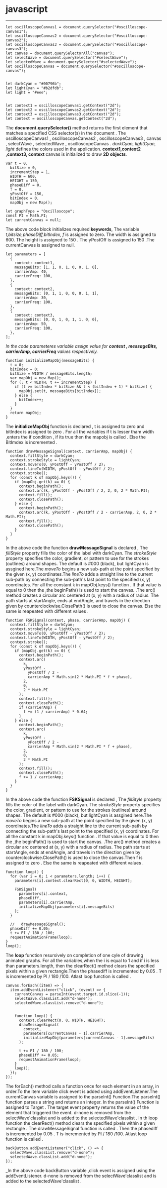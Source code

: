 # javascript
---
```
let oscilloscopeCanvas1 = document.querySelector("#oscilloscope-canvas1");
let oscilloscopeCanvas2 = document.querySelector("#oscilloscope-canvas2");
let oscilloscopeCanvas3 = document.querySelector("#oscilloscope-canvas3");
let canvas = document.querySelectorAll("canvas");
let selectWave = document.querySelector("#selectWave");
let selectedWave = document.querySelector("#selectedWave");
let oscilloscopeCanvas = document.querySelector("#oscilloscope-canvas");


let darkCyan = "#00796b";
let lightCyan = "#b2dfdb";
let light = "#eee";


let context1 = oscilloscopeCanvas1.getContext("2d");
let context2 = oscilloscopeCanvas2.getContext("2d");
let context3 = oscilloscopeCanvas3.getContext("2d");
let context = oscilloscopeCanvas.getContext("2d");

```
The **document.querySelector()** method returns the first element that matches a specified CSS selector(s) in the document . The oscilloscopeCanvas1 , oscilloscopeCanvas2 , oscilloscopeCanvas3 , canvas , selectWave , selectedWave , oscilloscopeCanvas . *darkCyan, lightCyan, light* defines the colors used in the application. **context1,context2 ,context3, context** canvas is initialized to draw **2D objects**.

```
var t = 0,
  bitSize = 0,
  incrementStep = 1,
  WIDTH = 600,
  HEIGHT = 150,
  phaseDiff = 0,
  f = 0,
  yPostOff = 150,
  bitIndex = 0,
  mapObj = new Map();

let graphType = "Oscilloscope";
const PI = Math.PI;
let currentCanvas = null;
```
The above code block initializes required **keywords**, The variable *t,bitsize,phaseDiff,bitIndex, f* is assigned to zero. The width is assigned to 600. The height is assigned to 150 . The yPostOff is assigned to 150 .The currentCanvas  is assigned to null.

```
let parameters = [
  {
    context: context1,
    messageBits: [1, 1, 0, 1, 0, 0, 1, 0],
    carrierAmp: 40,
    carrierFreq: 100,
  },
  {
    context: context2,
    messageBits: [0, 1, 1, 0, 0, 0, 1, 1],
    carrierAmp: 30,
    carrierFreq: 100,
  },
  {
    context: context3,
    messageBits: [0, 0, 1, 0, 1, 1, 0, 0],
    carrierAmp: 50,
    carrierFreq: 100,
  },
];
```
_In the  code parameteres variable assign value for **context , messageBits,  carrierAmp, carrierFreq** values respectively._


```
function initializeMapObj(messageBits) {
  t = 0;
  bitIndex = 0;
  bitSize = WIDTH / messageBits.length;
  var mapObj = new Map();
  for (; t < WIDTH; t += incrementStep) {
    if (t >= bitIndex * bitSize && t < (bitIndex + 1) * bitSize) {
      mapObj.set(t, messageBits[bitIndex]);
    } else {
      bitIndex++;
    }
  }
  return mapObj;
}
```
The **initializeMapObj** function is declared , t is assigned to zero and bitIndex is assigned to zero . For all the variables if t is lesser tham width ,enters the if condition , if its true then the mapobj is called . Else the BitImdex is incremented .

```
function drawMessageSignal(context, carrierAmp, mapObj) {
  context.fillStyle = darkCyan;
  context.strokeStyle = lightCyan;
  context.moveTo(0, yPostOff - yPostOff / 2);
  context.lineTo(WIDTH, yPostOff - yPostOff / 2);
  context.stroke();
  for (const k of mapObj.keys()) {
    if (mapObj.get(k) == 0) {
      context.beginPath();
      context.arc(k, yPostOff - yPostOff / 2, 2, 0, 2 * Math.PI);
      context.fill();
      context.closePath();
    } else {
      context.beginPath();
      context.arc(k, yPostOff - yPostOff / 2 - carrierAmp, 2, 0, 2 * Math.PI);
      context.fill();
      context.closePath();
    }
  }
}
```
In the above code the function **drawMessageSignal** is declared , The *fillStyle* property fills the color of the label with darkCyan.
The *strokeStyle* property specifies the color, gradient, or pattern to use for the strokes (outlines) around shapes. The default is #000 (black), but lightCyan is assgined here.The *moveTo* begins a new sub-path at the point specified by the given (x, y) coordinates.The *lineTo* adds a straight line to the current sub-path by connecting the sub-path's last point to the specified (x, y) coordinates. For all the constant k in  mapObj.keys() function . If that value is equal to 0 then the ,the beginPath() is used to start the canvas. .The arc() method creates a circular arc centered at (x, y) with a radius of radius. The path starts at startAngle, ends at endAngle, and travels in the direction given by counterclockwise.ClosePath() is used to close the canvas. Else the same is reapeated with different values .

```
function FSKSignal(context, phase, carrierAmp, mapObj) {
  context.fillStyle = darkCyan;
  context.strokeStyle = lightCyan;
  context.moveTo(0, yPostOff - yPostOff / 2);
  context.lineTo(WIDTH, yPostOff - yPostOff / 2);
  context.stroke();
  for (const k of mapObj.keys()) {
    if (mapObj.get(k) == 0) {
      context.beginPath();
      context.arc(
        k,
        yPostOff -
          yPostOff / 2 -
          carrierAmp * Math.sin(2 * Math.PI * f + phase),
        2,
        0,
        2 * Math.PI
      );
      context.fill();
      context.closePath();
      if (carrierAmp) {
        f += (1 / carrierAmp) * 0.64;
      }
    } else {
      context.beginPath();
      context.arc(
        k,
        yPostOff -
          yPostOff / 2 -
          carrierAmp * Math.sin(2 * Math.PI * f + phase),
        2,
        0,
        2 * Math.PI
      );
      context.fill();
      context.closePath();
      f += 1 / carrierAmp;
    }
  }
}
```
In the above code the function **FSKSignal** is declared , The *fillStyle* property fills the color of the label with darkCyan.
The *strokeStyle* property specifies the color, gradient, or pattern to use for the strokes (outlines) around shapes. The default is #000 (black), but lightCyan is assgined here.The *moveTo* begins a new sub-path at the point specified by the given (x, y) coordinates.The *lineTo* adds a straight line to the current sub-path by connecting the sub-path's last point to the specified (x, y) coordinates. For all the constant k in  mapObj.keys() function . If that value is equal to 0 then the ,the beginPath() is used to start the canvas. .The arc() method creates a circular arc centered at (x, y) with a radius of radius. The path starts at startAngle, ends at endAngle, and travels in the direction given by counterclockwise.ClosePath() is used to close the canvas.Then f is assigned to zero . Else the same is reapeated with different values .

```
function loop() {
  for (var i = 0; i < parameters.length; i++) {
    parameters[i].context.clearRect(0, 0, WIDTH, HEIGHT);

    FSKSignal(
      parameters[i].context,
      phaseDiff,
      parameters[i].carrierAmp,
      initializeMapObj(parameters[i].messageBits)
    );
  }

  //   drawMessageSignal();
  phaseDiff += 0.05;
  t += PI / 180 / 100;
  requestAnimationFrame(loop);
}
loop();
```
The **loop** function resursively on completion of one cyle of drawing animated graphs. For all the variables,when the i is equal to 1 and if  i is less than parameters.length, then the clearRect() method clears the specified pixels within a given rectangle.Then the phasediff is incremented by 0.05 . T is incremented by PI / 180 /100. Atlast loop function is called .

```
canvas.forEach((item) => {
  item.addEventListener("click", (event) => {
    currentCanvas = parseInt(event.target.id.slice(-1));
    selectWave.classList.add("d-none");
    selectedWave.classList.remove("d-none");

    
    function loop() {
      context.clearRect(0, 0, WIDTH, HEIGHT);
      drawMessageSignal(
        context,
        parameters[currentCanvas - 1].carrierAmp,
        initializeMapObj(parameters[currentCanvas - 1].messageBits)
      );

      t += PI / 180 / 100;
      phaseDiff += 0.05;
      requestAnimationFrame(loop);
    }
    loop();
  });
});
```
The forEach() method calls a function once for each element in an array, in order.To the item variable  click event is added using addEventListener.The  currentCanvas  variable is assigned to the parseInt() Function.The  parseInt()  function  parses  a  string  and  returns  an  integer.  In the parseInt() Function  is assigned to Target . The  target  event property  returns  the value  of  the  element  that  triggered  the  event.  d-none is removed from the  selectWave'classlist  and  is added to the  selectedWave'classlist . In th  loop function the clearRect() method clears the specified pixels within a given rectangle . The drawMessageSignal function is called . Then the phasediff is incremented by 0.05 . T is incremented by PI / 180 /100. Atlast loop function is called .

```
backButton.addEventListener("click", () => {
  selectWave.classList.remove("d-none");
  selectedWave.classList.add("d-none");
});
```
_In the above  code backButton variable ,click event is assigned using the addEventListener. d-none is removed from the  selectWave'classlist  and  is added to the  selectedWave'classlist .



